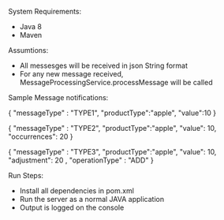 System Requirements:
- Java 8
- Maven

Assumtions:
- All messesges will be received in json String format
- For any new message received, MessageProcessingService.processMessage will be called

Sample Message notifications:

  {
  	"messageType" : "TYPE1",
    "productType":"apple",
    "value":10
  }
  
  {
    "messageType" : "TYPE2",
    "productType":"apple",
    "value": 10,
    "occurrences": 20
  }
  
  {
  	"messageType" : "TYPE3",
    "productType":"apple",
    "value": 10,
    "adjustment": 20 ,
    "operationType" : "ADD"
  }

Run Steps:
- Install all dependencies in pom.xml
- Run the server as a normal JAVA application
- Output is logged on the console
